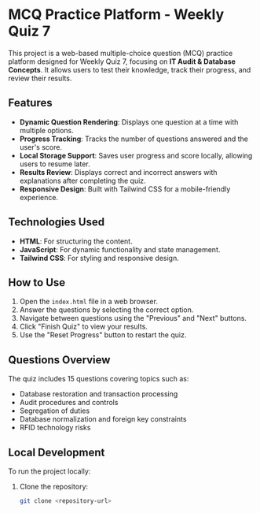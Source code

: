 # MCQ Practice Platform - Weekly Quiz 7

This project is a web-based multiple-choice question (MCQ) practice platform designed for Weekly Quiz 7, focusing on **IT Audit & Database Concepts**. It allows users to test their knowledge, track their progress, and review their results.

## Features

- **Dynamic Question Rendering**: Displays one question at a time with multiple options.
- **Progress Tracking**: Tracks the number of questions answered and the user's score.
- **Local Storage Support**: Saves user progress and score locally, allowing users to resume later.
- **Results Review**: Displays correct and incorrect answers with explanations after completing the quiz.
- **Responsive Design**: Built with Tailwind CSS for a mobile-friendly experience.

## Technologies Used

- **HTML**: For structuring the content.
- **JavaScript**: For dynamic functionality and state management.
- **Tailwind CSS**: For styling and responsive design.

## How to Use

1. Open the `index.html` file in a web browser.
2. Answer the questions by selecting the correct option.
3. Navigate between questions using the "Previous" and "Next" buttons.
4. Click "Finish Quiz" to view your results.
5. Use the "Reset Progress" button to restart the quiz.

## Questions Overview

The quiz includes 15 questions covering topics such as:

- Database restoration and transaction processing
- Audit procedures and controls
- Segregation of duties
- Database normalization and foreign key constraints
- RFID technology risks

## Local Development

To run the project locally:

1. Clone the repository:
   ```bash
   git clone <repository-url>